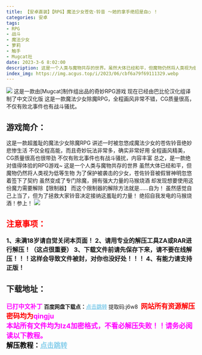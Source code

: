 ```yaml
---
title: 【安卓直装】【RPG】魔法少女苍佐·铃音 ～她的拿手绝招是自○ ！
categories: 安卓
tags:
- RPG
- 战斗
- 魔法少女
- 萝莉
- 触手
- Mugcat社
date: 2023-3-6 8:02:00
description: 这是一个人类与魔物共存的世界。虽然大体已经和平，但魔物仍然将人类视为低等生物为了保护被袭击的少女，苍佐铃音被假冒神明忽悠着签下了契约虽然变成了专门除魔，拥有强大力量的马猴烧酒却发现想要使用这份魔力需要解除【限制器】而这个限制器的解除方法就是……自为！虽然感觉自己上当了，但为了拯救大家铃音决定接纳这羞耻的力量！绝招自我发电的马猴烧酒！参上！
index_img: https://img.acgus.top/i/2023/06/cbf6a79f69111329.webp
---
```

![](https://img.acgus.top/i/2023/06/cbf6a79f69111329.webp)
这是一款由[Mugcat]制作组出品的奇妙RPG游戏
现在已经由巴比伦汉化组译制了中文汉化版
这是一款魔法少女除魔RPG，全程画风非常不错，CG质量很高，不仅有败北事件也有战斗骚扰。

## 游戏简介：
这是一款超羞耻的魔法少女除魔RPG
讲述一时被忽悠成魔法少女的苍佐铃音绝妙悲惨生活
不仅全程高能，而且奇妙玩法非常多，确实非常好用
全程画风精美，CG质量很高也很带劲
不仅有败北事件也有战斗骚扰，内容丰富
总之，是一款绝对值得体验的RPG游戏~
这是一个人类与魔物共存的世界
虽然大体已经和平，但魔物仍然将人类视为低等生物
为了保护被袭击的少女，苍佐铃音被假冒神明忽悠着签下了契约
虽然变成了专门除魔，拥有强大力量的马猴烧酒
却发现想要使用这份魔力需要解除【限制器】
而这个限制器的解除方法就是……自为！
虽然感觉自己上当了，但为了拯救大家铃音决定接纳这羞耻的力量！
绝招自我发电的马猴烧酒！参上！
![](https://img.acgus.top/i/2023/06/f58d6005b8111846-1024x737.webp)





## <font color=#FF0000 >注意事项：</font>
<font size=3><b>1、未满18岁请自觉关闭本页面！
2、请用专业的解压工具ZA或RAR进行解压！（这点很重要）
3、下载文件前请先保存下来，请不要在线解压！！！这样会导致文件被封，对你也没好处！！！
4、有能力请支持正版！</b></font>

## 下载地址：
<font color=#FF00FF size=3><b>已打中文补丁</b></font>
<b>百度网盘下载点：</b><a href="https://pan.baidu.com/s/1tm_xEHuJKBGovvq-_SStaQ?pwd=j6w8" style="color: #87CEEB;"><b>点击跳转</b></a> 提取码:j6w8
<a style="padding: 0" href="https://post.qingju.org/AD/"><img style="max-width:100%" src="https://img.acgus.top/i/2024/07/478f689b8021d8d499ab43d21acf137a.gif" alt=""></a>
<b><font color=#FF0000 size=4>网站所有资源解压密码均为</b></font><b><font color=#FF00FF size=4>qingju</font><font color=#FF0000 ></font></b><br><b><font color=#FF00FF size=4>本站所有文件均为lz4加密格式，不看必解压失败！！请务必阅读以下教程。</b></font><br><b><font color=#000 size=4>解压教程：</b><a href="https://post.qingju.org/tutorial/000/" style="color: #87CEEB;"><b>点击跳转</b></a>
